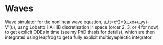 # Waves
Wave simulator for the nonlinear wave equation, u_tt=c^2*(u_xx+u_yy)-V'(u), using Lobatto IIIA-IIIB discretisation in space (order 2, 3, or 4 for now) to get explicit ODEs in time (see my PhD thesis for details), which are then integrated using leapfrog to get a fully explicit multisymplectic integrator.
